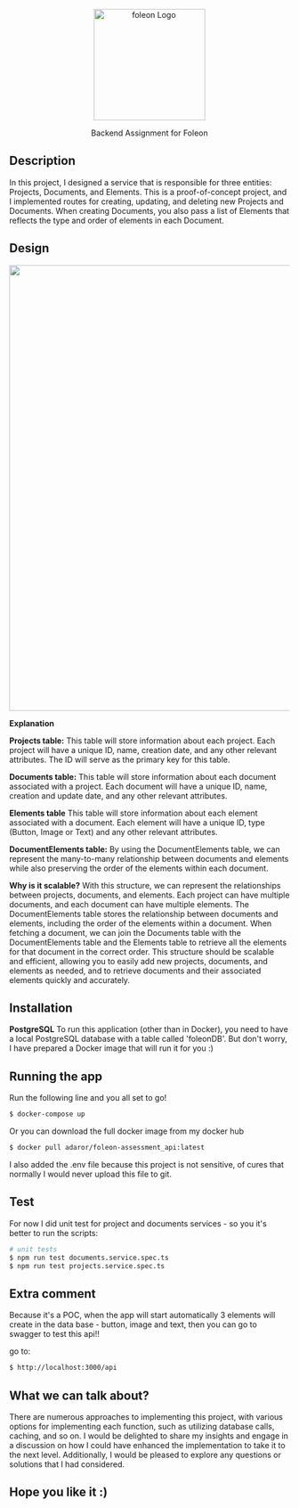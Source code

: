 <p align="center">
 <img src="https://53.fs1.hubspotusercontent-na1.net/hubfs/53/Fergals/Foleon%20Logo.png" width="200" alt="foleon Logo" />
</p>

  <p align="center">Backend Assignment for Foleon </p>

## Description

In this project, I designed a service that is responsible for three entities: Projects, Documents, and Elements. This is a proof-of-concept project, and I implemented routes for creating, updating, and deleting new Projects and Documents. When creating Documents, you also pass a list of Elements that reflects the type and order of elements in each Document.

## Design

<img src="https://i.postimg.cc/bNCWJK4j/Foleon.jpg" width="800" />

**Explanation**

**Projects table:** This table will store information about each project. Each project will have a unique ID, name, creation date, and any other relevant attributes. The ID will serve as the primary key for this table. 

**Documents table:** This table will store information about each document associated with a project. Each document will have a unique ID, name, creation and update date, and any other relevant attributes. 

**Elements table** This table will store information about each element associated with a document. Each element will have a unique ID, type (Button, Image or Text) and any other relevant attributes. 

**DocumentElements table:**
By using the DocumentElements table, we can represent the many-to-many relationship between documents and elements while also preserving the order of the elements within each document.

**Why is it scalable?**
With this structure, we can represent the relationships between projects, documents, and elements. Each project can have multiple documents, and each document can have multiple elements. The DocumentElements table stores the relationship between documents and elements, including the order of the elements within a document.
When fetching a document, we can join the Documents table with the DocumentElements table and the Elements table to retrieve all the elements for that document in the correct order.
This structure should be scalable and efficient, allowing you to easily add new projects, documents, and elements as needed, and to retrieve documents and their associated elements quickly and accurately.


## Installation

**PostgreSQL**
To run this application (other than in Docker), you need to have a local PostgreSQL database with a table called 'foleonDB'. But don't worry, I have prepared a Docker image that will run it for you :)

## Running the app
Run the following line and you all set to go!
```bash
$ docker-compose up
```
Or you can download the full docker image from my docker hub
```bash
$ docker pull adaror/foleon-assessment_api:latest
```
I also added the .env file because this project is not sensitive, of cures that normally I would never upload this file to git.
## Test

For now I did unit test for project and documents services - so you it's better to run the scripts:

```bash
# unit tests
$ npm run test documents.service.spec.ts
$ npm run test projects.service.spec.ts
```

## Extra comment

Because it's a POC, when the app will start automatically 3 elements will create in the data base - button, image and text,
then you can go to swagger to test this api!!

go to:
```bash
$ http://localhost:3000/api
```

## What we can talk about?

There are numerous approaches to implementing this project, with various options for implementing each function, such as utilizing database calls, caching, and so on. I would be delighted to share my insights and engage in a discussion on how I could have enhanced the implementation to take it to the next level. Additionally, I would be pleased to explore any questions or solutions that I had considered.

## Hope you like it :)


